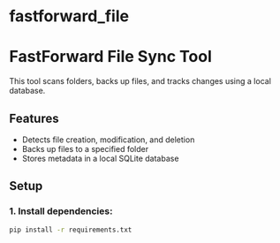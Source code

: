 # fastforward_file

# FastForward File Sync Tool

This tool scans folders, backs up files, and tracks changes using a local database.

## Features
- Detects file creation, modification, and deletion
- Backs up files to a specified folder
- Stores metadata in a local SQLite database

## Setup

### 1. Install dependencies:
```bash
pip install -r requirements.txt
